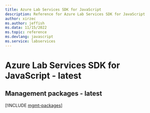 ```yaml
---
title: Azure Lab Services SDK for JavaScript
description: Reference for Azure Lab Services SDK for JavaScript
author: xirzec
ms.author: jeffish
ms.data: 11/15/2022
ms.topic: reference
ms.devlang: javascript
ms.service: labservices
---
```

# Azure Lab Services SDK for JavaScript - latest

## Management packages - latest
[!INCLUDE [mgmt-packages](lab-services-mgmt-index.md)]